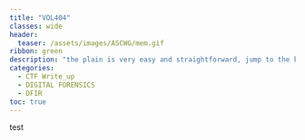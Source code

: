 ```yaml
---
title: "VOL404"
classes: wide
header:  
  teaser: /assets/images/ASCWG/mem.gif
ribbon: green
description: "the plain is very easy and straightforward, jump to the kernel, convince it to send the flag to the user, that's it ."
categories:
  - CTF Write_up
  - DIGITAL FORENSICS
  - DFIR 
toc: true
---
```


test 
